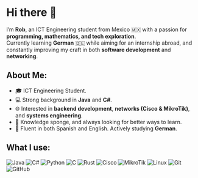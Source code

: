 # Hi there 👋
I’m **Rob**, an ICT Engineering student from Mexico 🇲🇽 with a passion for **programming, mathematics, and tech exploration**.  
Currently learning **German** 🇩🇪 while aiming for an internship abroad, and constantly improving my craft in both **software development** and **networking**.  

## About Me:
- 🎓 ICT Engineering Student.  
- 💻 Strong background in **Java** and **C#**.  
- 🌐 Interested in **backend development**, **networks (Cisco & MikroTik)**, and **systems engineering**.  
- 💬 Knowledge sponge, and always looking for better ways to learn.  
- 🌱 Fluent in both Spanish and English. Actively studying **German**.  


## What I use:
![Java](https://img.shields.io/badge/java-%23ED8B00.svg?style=for-the-badge&logo=openjdk&logoColor=white)
![C#](https://img.shields.io/badge/c%23-%23239120.svg?style=for-the-badge&logo=csharp&logoColor=white)
![Python](https://img.shields.io/badge/python-3670A0?style=for-the-badge&logo=python&logoColor=ffdd54)
![C](https://img.shields.io/badge/c-%2300599C.svg?style=for-the-badge&logo=c&logoColor=white)
![Rust](https://img.shields.io/badge/rust-%23000000?style=for-the-badge&logo=rust&logoColor=white)
![Cisco](https://img.shields.io/badge/cisco-%23049fd9?style=for-the-badge&logo=cisco&logoColor=white)
![MikroTik](https://img.shields.io/badge/mikrotik-%232E3A59?style=for-the-badge&logo=mikrotik&logoColor=white)
![Linux](https://img.shields.io/badge/linux-%23FCC624?style=for-the-badge&logo=linux&logoColor=black)
![Git](https://img.shields.io/badge/git-%23F05033?style=for-the-badge&logo=git&logoColor=white)
![GitHub](https://img.shields.io/badge/github-%23181717?style=for-the-badge&logo=github&logoColor=white)

<!--
**RobToxx/RobToxx** is a ✨ _special_ ✨ repository because its `README.md` (this file) appears on your GitHub profile.

Here are some ideas to get you started:

- 🔭 I’m currently working on ...
- 🌱 I’m currently learning ...
- 👯 I’m looking to collaborate on ...
- 🤔 I’m looking for help with ...
- 💬 Ask me about ...
- 📫 How to reach me: ...
- 😄 Pronouns: ...
- ⚡ Fun fact: ...
-->
